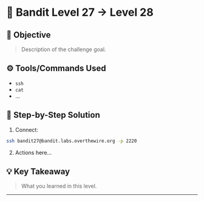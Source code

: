 # 🔐 Bandit Level 27 → Level 28

## 🎯 Objective
> Description of the challenge goal.

## ⚙️ Tools/Commands Used
- `ssh`
- `cat`
- ...

## 🧠 Step-by-Step Solution

1. Connect:
```bash
ssh bandit27@bandit.labs.overthewire.org -p 2220
```

2. Actions here...

## 💡 Key Takeaway
> What you learned in this level.

---
